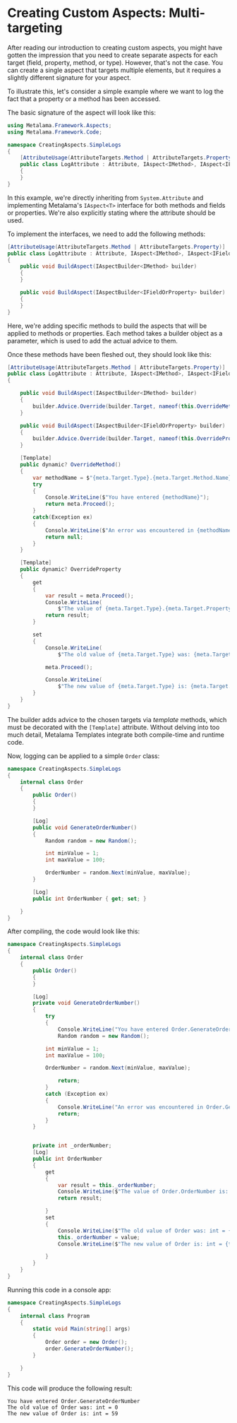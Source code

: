 # Creating Custom Aspects: Multi-targeting

After reading our introduction to creating custom aspects, you might have gotten the impression that you need to create separate aspects for each target (field, property, method, or type). However, that's not the case. You can create a single aspect that targets multiple elements, but it requires a slightly different signature for your aspect.

To illustrate this, let's consider a simple example where we want to log the fact that a property or a method has been accessed.

The basic signature of the aspect will look like this:

```c#
using Metalama.Framework.Aspects;
using Metalama.Framework.Code;

namespace CreatingAspects.SimpleLogs
{
    [AttributeUsage(AttributeTargets.Method | AttributeTargets.Property)]
    public class LogAttribute : Attribute, IAspect<IMethod>, IAspect<IFieldOrProperty>
    {
    }
}
```

In this example, we're directly inheriting from `System.Attribute` and implementing Metalama's `IAspect<T>` interface for both methods and fields or properties. We're also explicitly stating where the attribute should be used.

To implement the interfaces, we need to add the following methods:

```c#
[AttributeUsage(AttributeTargets.Method | AttributeTargets.Property)]
public class LogAttribute : Attribute, IAspect<IMethod>, IAspect<IFieldOrProperty>
{
    public void BuildAspect(IAspectBuilder<IMethod> builder)
    {
    }

    public void BuildAspect(IAspectBuilder<IFieldOrProperty> builder)
    {
    }
}
```

Here, we're adding specific methods to build the aspects that will be applied to methods or properties. Each method takes a builder object as a parameter, which is used to add the actual advice to them.

Once these methods have been fleshed out, they should look like this:

```c#
[AttributeUsage(AttributeTargets.Method | AttributeTargets.Property)]
public class LogAttribute : Attribute, IAspect<IMethod>, IAspect<IFieldOrProperty>
{

    public void BuildAspect(IAspectBuilder<IMethod> builder)
    {
        builder.Advice.Override(builder.Target, nameof(this.OverrideMethod));
    }

    public void BuildAspect(IAspectBuilder<IFieldOrProperty> builder)
    {
        builder.Advice.Override(builder.Target, nameof(this.OverrideProperty));
    }

    [Template]
    public dynamic? OverrideMethod()
    {
        var methodName = $"{meta.Target.Type}.{meta.Target.Method.Name}";
        try
        {
            Console.WriteLine($"You have entered {methodName}");
            return meta.Proceed();
        }
        catch(Exception ex)
        {
            Console.WriteLine($"An error was encountered in {methodName}");
            return null;
        }
    }

    [Template]
    public dynamic? OverrideProperty
    {
        get
        {
            var result = meta.Proceed();
            Console.WriteLine(
                $"The value of {meta.Target.Type}.{meta.Target.Property.Name} is: {meta.Target.Property.Type} = {meta.Target.Property.Value}");
            return result;
        }

        set
        {
            Console.WriteLine(
                $"The old value of {meta.Target.Type} was: {meta.Target.Property.Type} = {meta.Target.Property.Value}");

            meta.Proceed();

            Console.WriteLine(
                $"The new value of {meta.Target.Type} is: {meta.Target.Property.Type} = {meta.Target.Property.Value}");
        }
    }
}
```

The builder adds advice to the chosen targets via _template_ methods, which must be decorated with the `[Template]` attribute. Without delving into too much detail, Metalama Templates integrate both compile-time and runtime code.

Now, logging can be applied to a simple `Order` class:

```c#
namespace CreatingAspects.SimpleLogs
{
    internal class Order
    {
        public Order()
        {
        }

        [Log]
        public void GenerateOrderNumber()
        {
            Random random = new Random();

            int minValue = 1;
            int maxValue = 100;

            OrderNumber = random.Next(minValue, maxValue);
        }

        [Log]
        public int OrderNumber { get; set; }

    }
}
```

After compiling, the code would look like this:

```c#
namespace CreatingAspects.SimpleLogs
{
    internal class Order
    {
        public Order()
        {
        }

        [Log]
        private void GenerateOrderNumber()
        {
            try
            {
                Console.WriteLine("You have entered Order.GenerateOrderNumber");
                Random random = new Random();

            int minValue = 1;
            int maxValue = 100;

            OrderNumber = random.Next(minValue, maxValue);

                return;
            }
            catch (Exception ex)
            {
                Console.WriteLine("An error was encountered in Order.GenerateOrderNumber");
                return;
            }
        }


        private int _orderNumber;
        [Log]
        public int OrderNumber
        {
            get
            {
                var result = this._orderNumber;
                Console.WriteLine($"The value of Order.OrderNumber is: int = {this._orderNumber}");
                return result;

            }
            set
            {
                Console.WriteLine($"The old value of Order was: int = {this._orderNumber}");
                this._orderNumber = value;
                Console.WriteLine($"The new value of Order is: int = {this._orderNumber}");

            }
        }
    }
}
```

Running this code in a console app:

```c#
namespace CreatingAspects.SimpleLogs
{
    internal class Program
    {
        static void Main(string[] args)
        {
            Order order = new Order();
            order.GenerateOrderNumber();
        }

    }
}
```

This code will produce the following result:

```
You have entered Order.GenerateOrderNumber
The old value of Order was: int = 0
The new value of Order is: int = 59
```

